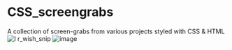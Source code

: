 # CSS_screengrabs
A collection of screen-grabs from various projects styled with CSS &amp; HTML
![l r_wish_snip](https://user-images.githubusercontent.com/32718849/39791226-915934c8-5308-11e8-8bed-90d94f24d10e.PNG)
![image](https://user-images.githubusercontent.com/32718849/39738545-c9dd7912-5259-11e8-8780-7bc6c8b8d902.png)
